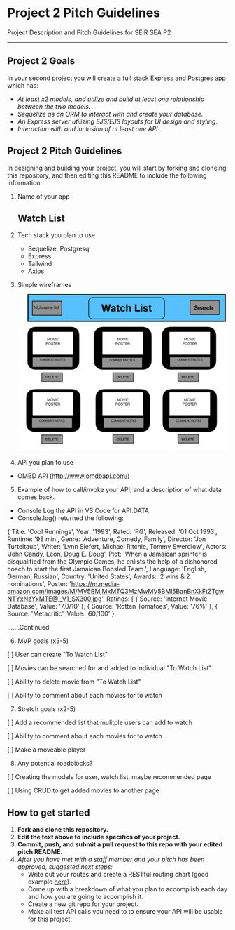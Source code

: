 # Project 2 Pitch Guidelines

Project Description and Pitch Guidelines for SEIR SEA P2

---

## Project 2 Goals

In your second project you will create a full stack Express and Postgres app which has:

- _At least x2 models, and utilize and build at least one relationship between the two models._
- _Sequelize as an ORM to interact with and create your database._
- _An Express server utilizing EJS/EJS layouts for UI design and styling._
- _Interaction with and inclusion of at least one API._

## Project 2 Pitch Guidelines

In designing and building your project, you will start by forking and cloneing this repository, and then editing this README to include the following information:

1. Name of your app

   ## **Watch List**

2. Tech stack you plan to use

   - Sequelize, Postgresql
   - Express
   - Tailwind
   - Axios

3. Simple wireframes
   ![Wirefram for Project 1](img/P2_WIREFRAME.jpg)

4. API you plan to use

- OMBD API (http://www.omdbapi.com/)

5. Example of how to call/invoke your API, and a description of what data comes back.

- Console Log the API in VS Code for API.DATA
- Console.log() returned the following:

{
Title: 'Cool Runnings',
Year: '1993',
Rated: 'PG',
Released: '01 Oct 1993',
Runtime: '98 min',
Genre: 'Adventure, Comedy, Family',
Director: 'Jon Turteltaub',
Writer: 'Lynn Siefert, Michael Ritchie, Tommy Swerdlow',
Actors: 'John Candy, Leon, Doug E. Doug',
Plot: 'When a Jamaican sprinter is disqualified from the Olympic Games, he enlists the help of a dishonored coach to start the first Jamaican Bobsled Team.',
Language: 'English, German, Russian',
Country: 'United States',
Awards: '2 wins & 2 nominations',
Poster: 'https://m.media-amazon.com/images/M/MV5BMjMxMTQ3MzMwMV5BMl5BanBnXkFtZTgwNTYxNzYxMTE@._V1_SX300.jpg',
Ratings: [
{ Source: 'Internet Movie Database', Value: '7.0/10' },
{ Source: 'Rotten Tomatoes', Value: '76%' },
{ Source: 'Metacritic', Value: '60/100' }

.......Continued

6. MVP goals (x3-5)

[ ] User can create "To Watch List"

[ ] Movies can be searched for and added to individual "To Watch List"

[ ] Ability to delete movie from "To Watch List"

[ ] Ability to comment about each movies for to watch

7. Stretch goals (x2-5)

[ ] Add a recommended list that mulitple users can add to watch

[ ] Ability to comment about each movies for to watch

[ ] Make a moveable player

8. Any potential roadblocks?

[ ] Creating the models for user, watch list, maybe recommended page

[ ] Using CRUD to get added movies to another page

## How to get started

1. **Fork and clone this repository.**
2. **Edit the text above to include specifics of your project.**
3. **Commit, push, and submit a pull request to this repo with your edited pitch README.**
4. _After you have met with a staff member and your pitch has been approved, suggested next steps:_
   - Write out your routes and create a RESTful routing chart (good example [here](https://gk-hynes.github.io/restful-routes-chart/)).
   - Come up with a breakdown of what you plan to accomplish each day and how you are going to accomplish it.
   - Create a new git repo for your project.
   - Make all test API calls you need to to ensure your API will be usable for this project.
